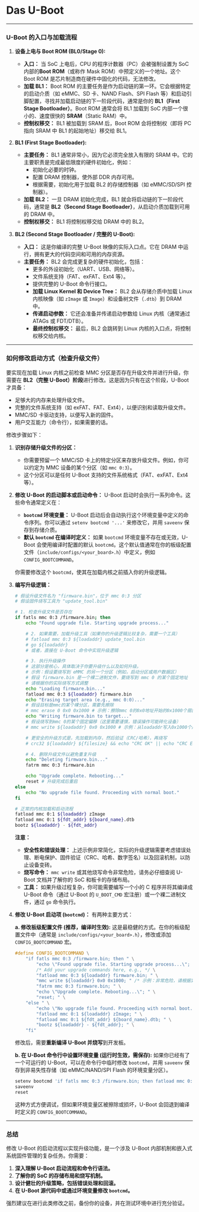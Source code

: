 # Das U-Boot
-----

### U-Boot 的入口与加载流程

1.  **设备上电与 Boot ROM (BL0/Stage 0):**

      * **入口：** 当 SoC 上电后，CPU 的程序计数器（PC）会被强制设置为 SoC 内部的**Boot ROM**（或称作 Mask ROM）中预定义的一个地址。这个 Boot ROM 是芯片制造商在硬件中固化的代码，无法修改。
      * **加载 BL1：** Boot ROM 的主要任务是作为启动链的第一环。它会根据特定的启动介质（如 eMMC、SD 卡、NAND Flash、SPI Flash 等）和启动引脚配置，寻找并加载启动链的下一阶段代码，通常是你的 **BL1（First Stage Bootloader）**。Boot ROM 通常会将 BL1 加载到 SoC 内部一个很小的、速度很快的 **SRAM**（Static RAM）中。
      * **控制权移交：** BL1 被加载到 SRAM 后，Boot ROM 会将控制权（即将 PC 指向 SRAM 中 BL1 的起始地址）移交给 BL1。

2.  **BL1 (First Stage Bootloader):**

      * **主要任务：** BL1 通常非常小，因为它必须完全放入有限的 SRAM 中。它的主要职责是完成最低限度的硬件初始化，例如：
          * 初始化必要的时钟。
          * 配置 DRAM 控制器，使外部 DDR 内存可用。
          * 根据需要，初始化用于加载 BL2 的存储控制器（如 eMMC/SD/SPI 控制器）。
      * **加载 BL2：** 一旦 DRAM 初始化完成，BL1 就会将启动链的下一阶段代码，通常是 **BL2（Second Stage Bootloader）**，从启动介质加载到可用的 DRAM 中。
      * **控制权移交：** BL1 将控制权移交给 DRAM 中的 BL2。

3.  **BL2 (Second Stage Bootloader / 完整的 U-Boot):**

      * **入口：** 这是你编译的完整 U-Boot 映像的实际入口点。它在 DRAM 中运行，拥有更大的代码空间和可用的内存资源。
      * **主要任务：** BL2 会完成更复杂的硬件初始化，包括：
          * 更多的外设初始化（UART、USB、网络等）。
          * 文件系统支持（FAT、exFAT、Ext4 等）。
          * 提供完整的 U-Boot 命令行接口。
          * **加载 Linux Kernel 和 Device Tree：** BL2 会从存储介质中加载 Linux 内核映像（如 `zImage` 或 `Image`）和设备树文件（`.dtb`）到 DRAM 中。
          * **传递启动参数：** 它还会准备并传递启动参数给 Linux 内核（通常通过 ATAGs 或 FDT/DTB）。
          * **最终控制权移交：** 最后，BL2 会跳转到 Linux 内核的入口点，将控制权移交给内核。

-----

### 如何修改启动方式（检查升级文件）

要实现在加载 Linux 内核之前检查 MMC 分区是否存在升级文件并进行升级，你需要在 **BL2（完整 U-Boot）阶段**进行修改。这是因为只有在这个阶段，U-Boot 才具备：

  * 足够大的内存来处理升级文件。
  * 完整的文件系统支持（如 exFAT、FAT、Ext4），以便识别和读取升级文件。
  * MMC/SD 卡驱动支持，以便写入新的固件。
  * 用户交互能力（命令行），如果需要的话。

修改步骤如下：

1.  **识别存储升级文件的分区：**

      * 你需要预留一个 MMC/SD 卡上的特定分区来存放升级文件。例如，你可以约定为 MMC 设备的某个分区（如 `mmc 0:3`）。
      * 这个分区可以是任何 U-Boot 支持的文件系统格式（FAT、exFAT、Ext4 等）。

2.  **修改 U-Boot 的启动脚本或启动命令：**
    U-Boot 启动时会执行一系列命令。这些命令通常定义在：

      * **`bootcmd` 环境变量：** U-Boot 启动后会自动执行这个环境变量中定义的命令序列。你可以通过 `setenv bootcmd '...'` 来修改它，并用 `saveenv` 保存到存储介质。
      * **默认 `bootcmd` 在编译时定义：** 如果 `bootcmd` 环境变量不存在或无效，U-Boot 会使用编译时配置的默认 `bootcmd`。这个默认值通常在你的板级配置文件（`include/configs/<your_board>.h`）中定义，例如 `CONFIG_BOOTCOMMAND`。

    你需要修改这个 `bootcmd`，使其在加载内核之前插入你的升级逻辑。

3.  **编写升级逻辑：**

    ```bash
    # 假设升级文件名为 "firmware.bin"，位于 mmc 0:3 分区
    # 假设固件烧写工具为 "update_tool.bin"

    # 1. 检查升级文件是否存在
    if fatls mmc 0:3 /firmware.bin; then
        echo "Found upgrade file. Starting upgrade process..."

        # 2. 如果需要，加载升级工具（如果你的升级逻辑比较复杂，需要一个工具）
        # fatload mmc 0:3 ${loadaddr} update_tool.bin
        # go ${loadaddr}
        # 或者，直接在 U-Boot 命令中实现升级逻辑

        # 3. 执行升级操作
        # 这部分是核心，具体取决于你要升级什么以及如何升级。
        # 示例：假设要烧写到 eMMC 的另一个分区（例如，启动分区或用户数据区）
        # 假设 firmware.bin 是一个裸二进制文件，要烧写到 mmc 0 的某个固定地址
        # 请根据你的实际烧写方式调整
        echo "Loading firmware.bin..."
        fatload mmc 0:3 ${loadaddr} firmware.bin
        echo "Erasing target area (e.g., mmc 0:0)..."
        # 假设目标是mmc的某个裸分区，需要先擦除
        # mmc erase 0 0x0 0x1000 # 示例：擦除mmc 0的0x0地址开始的0x1000个扇区
        echo "Writing firmware.bin to target..."
        # 假设烧写到mmc 0的某个固定偏移（这里需要谨慎，错误操作可能砖化设备）
        # mmc write ${loadaddr} 0x0 0x1000 # 示例：从loadaddr写入0x1000个扇区到mmc 0的0x0地址

        # 更安全的升级方式是，先加载到内存，然后验证（CRC/哈希），再烧写
        # crc32 ${loadaddr} ${filesize} && echo "CRC OK" || echo "CRC ERROR! Aborting."

        # 4. 删除升级文件以避免重复升级
        echo "Deleting firmware.bin..."
        fatrm mmc 0:3 firmware.bin

        echo "Upgrade complete. Rebooting..."
        reset # 升级完成后重启
    else
        echo "No upgrade file found. Proceeding with normal boot."
    fi

    # 正常的内核加载和启动流程
    fatload mmc 0:1 ${loadaddr} zImage
    fatload mmc 0:1 ${fdt_addr} ${board_name}.dtb
    bootz ${loadaddr} - ${fdt_addr}
    ```

    **注意：**

      * **安全性和错误处理：** 上述示例非常简化，实际的升级逻辑需要考虑错误处理、断电保护、固件验证（CRC、哈希、数字签名）以及回滚机制，以防止设备变砖。
      * **烧写命令：** `mmc write` 或其他烧写命令非常危险，请务必仔细查阅 U-Boot 文档并了解你的 SoC 和板卡的存储布局。
      * **工具：** 如果升级过程复杂，你可能需要编写一个小的 C 程序并将其编译成 U-Boot 命令（通过 U-Boot 的 `U_BOOT_CMD` 宏注册）或一个裸二进制文件，通过 `go` 命令执行。

4.  **修改 U-Boot 启动项 (`bootcmd`)：**
    有两种主要方式：

    **a. 修改板级配置文件 (推荐，编译时生效):**
    这是最稳健的方式。在你的板级配置文件中（通常是 `include/configs/<your_board>.h`），修改或添加 `CONFIG_BOOTCOMMAND` 宏。

    ```c
    #define CONFIG_BOOTCOMMAND \
        "if fatls mmc 0:3 /firmware.bin; then " \
            "echo \"Found upgrade file. Starting upgrade process...\"; " \
            /* Add your upgrade commands here, e.g., */ \
            "fatload mmc 0:3 ${loadaddr} firmware.bin; " \
            "mmc write ${loadaddr} 0x0 0x1000; " /* 示例：非常危险，请根据实际情况修改 */ \
            "fatrm mmc 0:3 firmware.bin; " \
            "echo \"Upgrade complete. Rebooting...\"; " \
            "reset; " \
        "else " \
            "echo \"No upgrade file found. Proceeding with normal boot.\"; " \
            "fatload mmc 0:1 ${loadaddr} zImage; " \
            "fatload mmc 0:1 ${fdt_addr} ${board_name}.dtb; " \
            "bootz ${loadaddr} - ${fdt_addr}; " \
        "fi"
    ```

    修改后，需要**重新编译 U-Boot 并烧写**到开发板。

    **b. 在 U-Boot 命令行中设置环境变量 (运行时生效，需保存):**
    如果你已经有了一个可运行的 U-Boot，可以在命令行中临时修改 `bootcmd`，并用 `saveenv` 保存到非易失性存储（如 eMMC/NAND/SPI Flash 的环境变量分区）。

    ```bash
    setenv bootcmd 'if fatls mmc 0:3 /firmware.bin; then fatload mmc 0:3 ${loadaddr} firmware.bin; mmc write ${loadaddr} 0x0 0x1000; fatrm mmc 0:3 firmware.bin; reset; else fatload mmc 0:1 ${loadaddr} zImage; fatload mmc 0:1 ${fdt_addr} ${board_name}.dtb; bootz ${loadaddr} - ${fdt_addr}; fi'
    saveenv
    reset
    ```

    这种方式方便调试，但如果环境变量区被擦除或损坏，U-Boot 会回退到编译时定义的 `CONFIG_BOOTCOMMAND`。

-----

### 总结

修改 U-Boot 的启动流程以实现升级功能，是一个涉及 U-Boot 内部机制和嵌入式系统固件管理的复杂任务。你需要：

1.  **深入理解 U-Boot 启动流程和命令行语法。**
2.  **了解你的 SoC 的存储布局和烧写机制。**
3.  **设计健壮的升级策略，包括错误处理和回滚。**
4.  **在 U-Boot 源代码中或通过环境变量修改 `bootcmd`。**

强烈建议在进行此类修改之前，备份你的设备，并在测试环境中进行充分验证。
